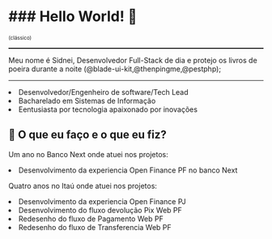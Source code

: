 <h1>### Hello World! 👋</h1>
<p style="font-size:10px;">(clássico)</p>

<hr style="border-top:1px solid;"></hr>

Meu nome é Sidnei, Desenvolvedor Full-Stack de dia e protejo os livros de poeira durante a noite
(@blade-ui-kit,@thenpingme,@pestphp);

<hr stle="border-top:1px solid;"></hr>

<lo>
  <li>Desenvolvedor/Engenheiro de software/Tech Lead</li>
  <li>Bacharelado em Sistemas de Informação</li>
  <li>Eentusiasta por tecnologia apaixonado por inovações</li>
</lo>

<h2>
  <font>🌱</font>
  <font>O que eu faço e o que eu fiz?</font>
</h2>

Um ano no Banco Next onde atuei nos projetos:
<lo>
  <li>Desenvolvimento da experiencia Open Finance PF no banco Next</li>
</lo>

Quatro anos no Itaú onde atuei nos projetos:
<lo>
  <li>Desenvolvimento da experiencia Open Finance PJ</li>
  <li>Desenvolvimento do fluxo devolução Pix Web PF</li>
  <li>Redesenho do fluxo de Pagamento Web PF</li>
  <li>Redesenho do fluxo de Transferencia Web PF</li>
</lo>
